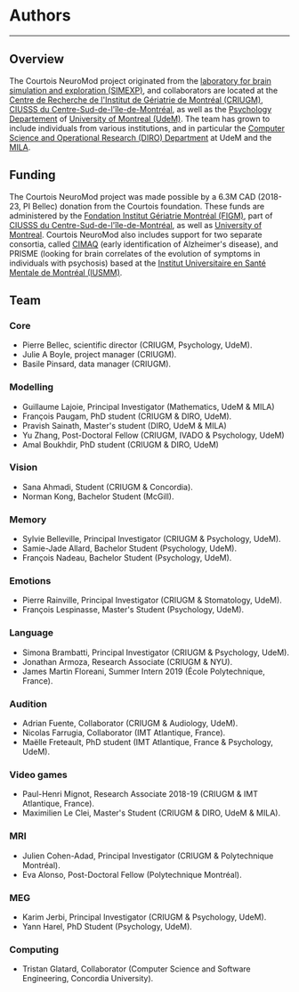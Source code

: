 # Authors
------

## Overview

The Courtois NeuroMod project originated from
the [laboratory for brain simulation and exploration (SIMEXP)](<https://simexp-lab.org>), and collaborators are located at the [Centre de Recherche de l'Institut de Gériatrie de Montréal (CRIUGM)](http://www.criugm.qc.ca/en.html),  [CIUSSS du Centre-Sud-de-l'île-de-Montréal](https://ciusss-centresudmtl.gouv.qc.ca/propos/services-en-anglais), as well as the [Psychology Departement](https://psy.umontreal.ca/english/home/) of [University of Montreal (UdeM)](https://www.umontreal.ca/en/). The team has grown to include individuals from various institutions, and in particular the [Computer Science and Operational Research (DIRO) Department](https://diro.umontreal.ca/english/home/) at UdeM and the [MILA](https://mila.quebec/en/). 

## Funding

The Courtois NeuroMod project was made possible by a 6.3M CAD (2018-23, PI Bellec) donation from the Courtois foundation. These funds are administered by the [Fondation Institut Gériatrie Montréal (FIGM)](https://www.figm.ca/), part of [CIUSSS du Centre-Sud-de-l'île-de-Montréal](https://ciusss-centresudmtl.gouv.qc.ca/propos/services-en-anglais), as well as [University of Montreal](https://www.umontreal.ca/en/). Courtois NeuroMod also includes support for two separate consortia, called [CIMAQ](http://www.cima-q.ca/en/home/) (early identification of Alzheimer's disease), and PRISME (looking for brain correlates of the evolution of symptoms in individuals with psychosis) based at the [Institut Universitaire en Santé Mentale de Montréal (IUSMM)](https://ciusss-estmtl.gouv.qc.ca/).

## Team

### Core
 * Pierre Bellec, scientific director (CRIUGM, Psychology, UdeM).
 * Julie A Boyle, project manager (CRIUGM).
 * Basile Pinsard, data manager (CRIUGM).

### Modelling
 * Guillaume Lajoie, Principal Investigator (Mathematics, UdeM & MILA)
 * François Paugam, PhD student (CRIUGM & DIRO, UdeM).
 * Pravish Sainath, Master's student (DIRO, UdeM & MILA)
 * Yu Zhang, Post-Doctoral Fellow (CRIUGM, IVADO & Psychology, UdeM)
 * Amal Boukhdir, PhD student (CRIUGM & DIRO, UdeM)

### Vision
 * Sana Ahmadi, Student (CRIUGM & Concordia).
 * Norman Kong, Bachelor Student (McGill).

### Memory
 * Sylvie Belleville, Principal Investigator (CRIUGM & Psychology, UdeM).
 * Samie-Jade Allard, Bachelor Student (Psychology, UdeM).
 * François Nadeau, Bachelor Student (Psychology, UdeM).

### Emotions
 * Pierre Rainville, Principal Investigator (CRIUGM & Stomatology, UdeM).
 * François Lespinasse, Master's Student (Psychology, UdeM).

### Language
 * Simona Brambatti, Principal Investigator (CRIUGM & Psychology, UdeM).
 * Jonathan Armoza, Research Associate (CRIUGM & NYU).
 * James Martin Floreani, Summer Intern 2019 (École Polytechnique, France).

### Audition
 * Adrian Fuente, Collaborator (CRIUGM & Audiology, UdeM).
 * Nicolas Farrugia, Collaborator (IMT Atlantique, France).
 * Maëlle Freteault, PhD student (IMT Atlantique, France & Psychology, UdeM).

### Video games
 * Paul-Henri Mignot, Research Associate 2018-19 (CRIUGM & IMT Atlantique, France).
 * Maximilien Le Clei, Master's Student (CRIUGM & DIRO, UdeM & MILA).

### MRI
 * Julien Cohen-Adad, Principal Investigator (CRIUGM & Polytechnique Montréal).
 * Eva Alonso, Post-Doctoral Fellow (Polytechnique Montréal).

### MEG
 * Karim Jerbi, Principal Investigator (CRIUGM & Psychology, UdeM).
 * Yann Harel, PhD Student (Psychology, UdeM).

### Computing
 * Tristan Glatard, Collaborator (Computer Science and Software Engineering, Concordia University).
